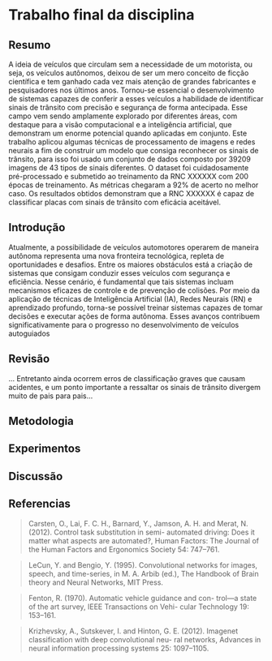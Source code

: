 # Trabalho final da disciplina

## Resumo

A ideia de veículos que circulam sem a necessidade de um motorista, ou seja, os veículos autônomos, deixou de ser um mero conceito de ficção científica e tem ganhado cada vez mais atenção de grandes fabricantes e pesquisadores nos últimos anos.
Tornou-se essencial o desenvolvimento de sistemas capazes de conferir a esses veículos a habilidade de identificar sinais de trânsito com precisão e segurança de forma antecipada. Esse campo vem sendo amplamente explorado por diferentes áreas, com destaque para a visão computacional e a inteligência artificial, que demonstram um enorme potencial quando aplicadas em conjunto.
Este trabalho aplicou algumas técnicas de processamento de imagens e redes neurais a fim de construir um modelo que consiga reconhecer os sinais de trânsito, para isso foi usado um conjunto de dados composto por 39209 imagens de 43 tipos de sinais diferentes. O dataset foi cuidadosamente pré-processado e submetido ao treinamento da RNC XXXXXX com 200 épocas de treinamento.
As métricas chegaram a 92% de acerto no melhor caso. Os resultados obtidos demonstram que a RNC XXXXXX é capaz de classificar placas com sinais de trânsito com eficácia aceitável.

## Introdução

Atualmente, a possibilidade de veículos automotores operarem de maneira autônoma representa uma nova fronteira tecnológica, repleta de oportunidades e desafios. Entre os maiores obstáculos está a criação de sistemas que consigam conduzir esses veículos com segurança e eficiência. Nesse cenário, é fundamental que tais sistemas incluam mecanismos eficazes de controle e de prevenção de colisões.
Por meio da aplicação de técnicas de Inteligência Artificial (IA), Redes Neurais (RN) e aprendizado profundo, torna-se possível treinar sistemas capazes de tomar decisões e executar ações de forma autônoma. Esses avanços contribuem significativamente para o progresso no desenvolvimento de veículos autoguiados

## Revisão

...
Entretanto ainda ocorrem erros de classificação graves que causam acidentes, e um ponto importante a ressaltar os sinais de trânsito divergem muito de pais para pais…

## Metodologia

## Experimentos

## Discussão

## Referencias

>Carsten, O., Lai, F. C. H., Barnard, Y., Jamson, A. H. and
Merat, N. (2012). Control task substitution in semi-
automated driving: Does it matter what aspects are
automated?, Human Factors: The Journal of the Human
Factors and Ergonomics Society 54: 747–761.

>LeCun, Y. and Bengio, Y. (1995). Convolutional networks
for images, speech, and time-series, in M. A. Arbib (ed.),
The Handbook of Brain theory and Neural Networks, MIT
Press.

>Fenton, R. (1970). Automatic vehicle guidance and con-
trol—a state of the art survey, IEEE Transactions on Vehi-
cular Technology 19: 153–161.

>Krizhevsky, A., Sutskever, I. and Hinton, G. E. (2012).
Imagenet classification with deep convolutional neu-
ral networks, Advances in neural information processing
systems 25: 1097–1105.

